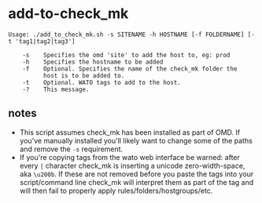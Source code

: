 # add-to-check_mk

    Usage: ./add_to_check_mk.sh -s SITENAME -h HOSTNAME [-f FOLDERNAME] [-t 'tag1|tag2|tag3']
    
        -s    Specifies the omd 'site' to add the host to, eg: prod
        -h    Specifies the hostname to be added
        -f    Optional. Specifies the name of the check_mk folder the
              host is to be added to.
        -t    Optional. WATO tags to add to the host.
        -?    This message.

## notes

- This script assumes check_mk has been installed as part of OMD. If you've manually installed you'll likely want to change some of the paths and remove the `-s` requirement.
- If you're copying tags from the wato web interface be warned: after every `|` character check\_mk is inserting a unicode zero-width-space, aka `\u200b`. If these are not removed before you paste the tags into your script/command line check\_mk will interpret them as part of the tag and will then fail to properly apply rules/folders/hostgroups/etc.
